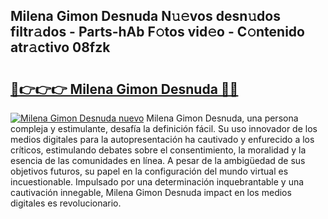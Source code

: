## Milena Gimon Desnuda N𝚞𝚎vos desn𝚞dos filtr𝚊dos - Parts-hAb F𝚘tos vid𝚎o - C𝚘ntenido atr𝚊ctivo 08fzk

# <h2><a href="http://mb3nsa5.tromn.icu/?c=Milena+Gimon+Desnuda">🔗👉👉👉 Milena Gimon Desnuda 🔗🔗</a></h2>

[![Milena Gimon Desnuda nuevo](https://i.imgur.com/pEAQMta.gif)](http://mb3nsa5.tromn.icu/?c=Milena+Gimon+Desnuda)
Milena Gimon Desnuda, una persona compleja y estimulante, desafía la definición fácil. Su uso innovador de los medios digitales para la autopresentación ha cautivado y enfurecido a los críticos, estimulando debates sobre el consentimiento, la moralidad y la esencia de las comunidades en línea. A pesar de la ambigüedad de sus objetivos futuros, su papel en la configuración del mundo virtual es incuestionable. Impulsado por una determinación inquebrantable y una cautivación innegable, Milena Gimon Desnuda impact en los medios digitales es revolucionario.
